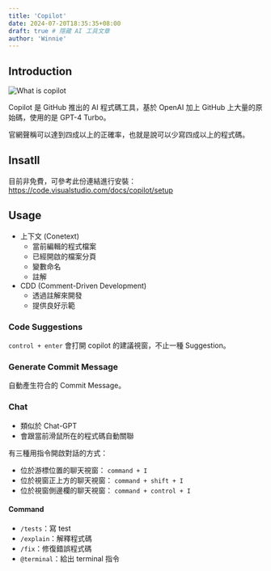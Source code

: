 ```yaml
---
title: 'Copilot'
date: 2024-07-20T18:35:35+08:00
draft: true # 隱藏 AI 工具文章
author: 'Winnie'
---
```


## Introduction

![What is copilot](https://miro.medium.com/v2/resize:fit:1400/format:webp/1*KiWliV0t7Kl3FgaamNX_tw.png)

Copilot 是 GitHub 推出的 AI 程式碼工具，基於 OpenAI 加上 GitHub 上大量的原始碼，使用的是 GPT-4 Turbo。

官網聲稱可以達到四成以上的正確率，也就是說可以少寫四成以上的程式碼。

## Insatll

目前非免費，可參考此份連結進行安裝：https://code.visualstudio.com/docs/copilot/setup

## Usage

* 上下文 (Conetext)
    * 當前編輯的程式檔案
    * 已經開啟的檔案分頁
    * 變數命名
    * 註解
* CDD (Comment-Driven Development)
    * 透過註解來開發
    * 提供良好示範

### Code Suggestions

`control + enter` 會打開 copilot 的建議視窗，不止一種 Suggestion。

### Generate Commit Message

自動產生符合的 Commit Message。

### Chat

* 類似於 Chat-GPT
* 會跟當前滑鼠所在的程式碼自動關聯

有三種用指令開啟對話的方式：

* 位於游標位置的聊天視窗： `command + I`
* 位於視窗正上方的聊天視窗： `command + shift + I`
* 位於視窗側邊欄的聊天視窗： `command + control + I`

#### Command

* `/tests`：寫 test
* `/explain`：解釋程式碼
* `/fix`：修復錯誤程式碼
* `@terminal`：給出 terminal 指令
